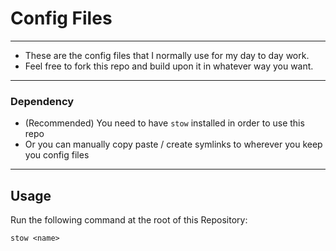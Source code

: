 # Config Files
<hr>

- These are the config files that I normally use for my day to day work.
- Feel free to fork this repo and build upon it in whatever way you want.


<hr>

### Dependency
- (Recommended) You need to have ```stow``` installed in order to use this repo
- Or you can manually copy paste / create symlinks to wherever you keep you config files

<hr>

## Usage

Run the following command at the root of this Repository:
```
stow <name>
```
